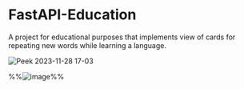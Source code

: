 # FastAPI-Education
A project for educational purposes that implements view of сards for repeating new words while learning a language.

![Peek 2023-11-28 17-03](https://github.com/islesarev317/FastAPI-Education/assets/78931652/40bbcfe7-cdc8-44e9-a538-750973015d24)

%%![image](https://github.com/islesarev317/FastAPI-Education/assets/78931652/c1fb78ac-5ac0-4a67-a6b0-c4808f219d55)%%


